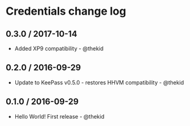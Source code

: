 Credentials change log
======================

## 0.3.0 / 2017-10-14

* Added XP9 compatibility - @thekid

## 0.2.0 / 2016-09-29

* Update to KeePass v0.5.0 - restores HHVM compatibility - @thekid

## 0.1.0 / 2016-09-29

* Hello World! First release - @thekid